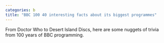 ```yaml
---
categories: b
title: "BBC 100 40 interesting facts about its biggest programmes"
---
```

From Doctor Who to Desert Island Discs, here are some nuggets of trivia from 100 years of BBC programming.